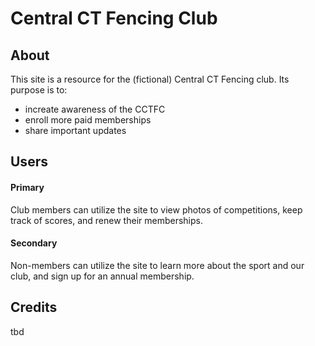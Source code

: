 # Central CT Fencing Club

## About
This site is a resource for the (fictional) Central CT Fencing club.  Its purpose is to:
-  increate awareness of the CCTFC
-  enroll more paid memberships
-  share important updates


## Users

#### Primary
   Club members can utilize the site to view photos of competitions, keep track of scores, and renew their memberships.
#### Secondary
   Non-members can utilize the site to learn more about the sport and our club, and sign up for an annual membership.

## Credits
tbd